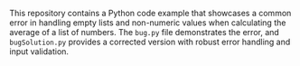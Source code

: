This repository contains a Python code example that showcases a common error in handling empty lists and non-numeric values when calculating the average of a list of numbers.  The `bug.py` file demonstrates the error, and `bugSolution.py` provides a corrected version with robust error handling and input validation.